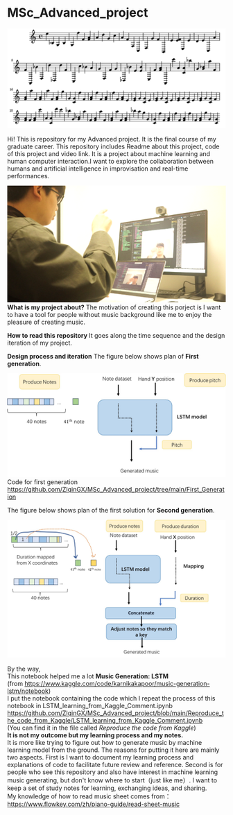 # MSc_Advanced_project
![图片名称](https://raw.githubusercontent.com/ZIqinGX/MSc_Advanced_project/main/pictures/sheet1.png) <br/>

Hi! This is repository for my Advanced project. It is the final course of my graduate career. This repository includes Readme about this project, code of this project and video link. 
It is a project about machine learning and human computer interaction.I want to explore the collaboration between humans and artificial intelligence in improvisation and real-time performances.<br/>

![pic](https://raw.githubusercontent.com/ZIqinGX/MSc_Advanced_project/main/pictures/finalwork2.png)<vr/>
**What is my project about?**
The motivation of creating this porject is I want to have a tool for people without music background like me to enjoy the pleasure of creating music.

**How to read this repository**
It goes along the time sequence and the design iteration of my project.


**Design process and iteration**
The figure below shows plan of **First generation**.<br/>

![图片名称](https://raw.githubusercontent.com/ZIqinGX/MSc_Advanced_project/main/pictures/First_generation.jpg) <br/>
Code for first generation<br/>
https://github.com/ZIqinGX/MSc_Advanced_project/tree/main/First_Generation


The figure below shows plan of the first solution for **Second generation**.<br/>

![图片名称](https://raw.githubusercontent.com/ZIqinGX/MSc_Advanced_project/main/pictures/Second_generation_1.jpg) <br/>








By the way,<br/>
This notebook helped me a lot  **Music Generation: LSTM** <br/>
(from https://www.kaggle.com/code/karnikakapoor/music-generation-lstm/notebook) <br/> I put the notebook containing the code which I repeat the process of this notebook in LSTM_learning_from_Kaggle_Comment.ipynb https://github.com/ZIqinGX/MSc_Advanced_project/blob/main/Reproduce_the_code_from_Kaggle/LSTM_learning_from_Kaggle_Comment.ipynb<br/> (You can find it in the file called *Reproduce the code from Kaggle*)<br/>
**It is not my outcome but my learning process and my notes.** <br/>It is more like trying to figure out how to generate music by machine learning model from the ground. 
The reasons for putting it here are mainly two aspects. First is I want to document my learning process and explanations of code to facilitate future review and reference. Second is for people who see this repository and also have interest in machine learning music generating, but don't know where to start（just like me）. I want to keep a set of study notes for learning, exchanging ideas, and sharing. <br/>
My knowledge of how to read music sheet comes from：https://www.flowkey.com/zh/piano-guide/read-sheet-music
